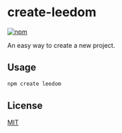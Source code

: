 # create-leedom

[![npm](https://img.shields.io/npm/v/create-leedom?color=333&label=)](https://www.npmjs.com/package/create-leedom)

An easy way to create a new project.

## Usage

```bash
npm create leedom
```

## License

[MIT](https://github.com/leedomjs/create-leedom/blob/main/LICENSE)